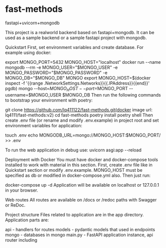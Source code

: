 # fast-methods
fastapi+uvicorn+mongodb

This project is a realworld backend based on fastapi+mongodb. It can be used as a sample backend or a sample fastapi project with mongodb.

Quickstart
First, set environment variables and create database. For example using docker:

export MONGO_PORT=5432 MONGO_HOST="localhost"
docker run --name mongodb --rm -e MONGO_USER="$MONGO_USER" -e MONGO_PASSWORD="$MONGO_PASSWORD" -e MONGO_DB="$MONGO_DB" MONGO
export MONGO_HOST=$(docker inspect -f '{{range .NetworkSettings.Networks}}{{.IPAddress}}{{end}}' pgdb)
mongo --host=$MONGO_HOST --port=$MONGO_PORT --username=$MONGO_USER $MONGO_DB
Then run the following commands to bootstrap your environment with poetry:

git clone https://github.com/lq411122/fast-methods.git(docker image url: lq4111/fast-methods:v2)
cd fast-methods
poetry install
poetry shell
Then create .env file (or rename and modify .env.example) in project root and set environment variables for application:

touch .env
echo MONGODB_URL=mongo://MONGO_HOST:$MONGO_PORT/ >> .env


To run the web application in debug use:
uvicorn asgi:app --reload

Deployment with Docker
You must have docker and docker-compose tools installed to work with material in this section. First, create .env file like in Quickstart section or modify .env.example. MONGO_HOST must be specified as db or modified in docker-compose.yml also. Then just run:

docker-compose up -d
Application will be available on localhost or 127.0.0.1 in your browser.

Web routes
All routes are available on /docs or /redoc paths with Swagger or ReDoc.

Project structure
Files related to application are in the app directory. Application parts are:

api     - handlers for routes
models  - pydantic models that used in endpoints
mongo   - databases in mongo
main.py - FastAPI application instance, api router including



